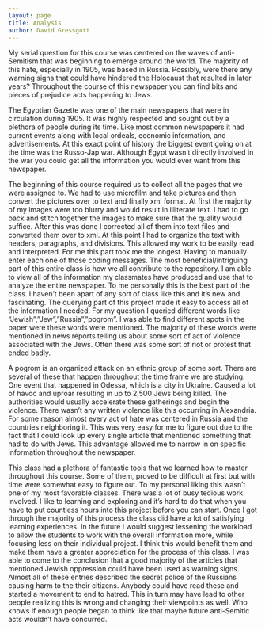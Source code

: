 ```yaml
---
layout: page
title: Analysis
author: David Gressgott
---
```


My serial question for this course was centered on the waves of anti-Semitism that was beginning to emerge around the world. The majority of this hate, especially in 1905, was based in Russia. Possibly, were there any warning signs that could have hindered the Holocaust that resulted in later years? Throughout the course of this newspaper you can find bits and pieces of prejudice acts  happening to Jews.  

The Egyptian Gazette was one of the main newspapers that were in circulation during 1905. It was highly respected and sought out  by a plethora of people during its time. Like most common newspapers it had current events along with local ordeals, economic information, and advertisements. At this exact point of history the biggest event going on at the time was the Russo-Jap war. Although Egypt wasn’t directly involved in the war you could get all the information you would ever want from this newspaper.

The beginning of this course required us to collect all the pages  that we were assigned to. We had to use microfilm and take pictures and then convert the pictures over to text and finally xml format. At first the majority of my images were too blurry and would result  in illiterate text. I had to go back and stitch together the images to make sure that the quality would suffice. After this was done I corrected all of them into text files and converted them over to xml. At this point I had to organize the text with headers, paragraphs,  and divisions. This allowed my work to be easily read and interpreted. For me this part took me the longest. Having to manually enter each  one of those coding messages. The most beneficial/intriguing part of  this entire class is how we all contribute to the repository. I am able to view all of the information my classmates have produced and use  that to analyze the entire newspaper. To me personally this is the best part of the class. I haven’t been apart of any sort of class like this and it’s new and fascinating. The querying part of this project made it easy to access all of the information I needed. For my question I queried different words like “Jewish”,”Jew”,”Russia”,”pogrom”. I was able to find  different spots in the paper were these words were mentioned. The majority of these words were mentioned in news reports telling us about some sort of act of violence associated with the Jews. Often there was some sort of riot or protest that ended badly.  

A pogrom is an organized attack on an ethnic group of some sort. There are several of these that happen throughout the time frame we are studying. One event that happened in Odessa, which is a city in Ukraine. Caused a  lot of havoc and uproar resulting in up to 2,500 Jews being killed. The  authorities would usually accelerate these gatherings and begin the violence. There wasn’t any written violence like this occurring in Alexandria. For some reason almost every act of hate was centered in Russia and the countries  neighboring it. This was very easy for me to figure out due to the fact that  I could look up every single article that mentioned something that had to do with Jews. This advantage allowed me to narrow in on specific information throughout the newspaper.

This class had a plethora of fantastic tools that we learned how to master  throughout this course. Some of them, proved to be difficult at first but with time were somewhat easy to figure out. To my personal liking this wasn’t one of my most favorable classes. There was a lot of busy tedious work involved. I like to learning and exploring and it’s hard to do that when you have to put countless hours into this project before you can start. Once I got through the majority of this process the class did have a lot of satisfying learning experiences. In the future I would suggest lessening the workload to allow the students to work with the overall information more, while focusing less on their individual project. I think this would benefit them and make them have a greater appreciation for the process of this class.  I was able to come to the conclusion that a good majority of the articles that  mentioned Jewish oppression could have been used as warning signs. Almost all  of these entries described the secret police of the Russians causing harm to  the their citizens. Anybody could have read these and started a movement to end to hatred. This in turn may have lead to other people realizing this is wrong and changing their viewpoints as well. Who knows if enough people began to think like that maybe future anti-Semitic acts wouldn’t have concurred.
